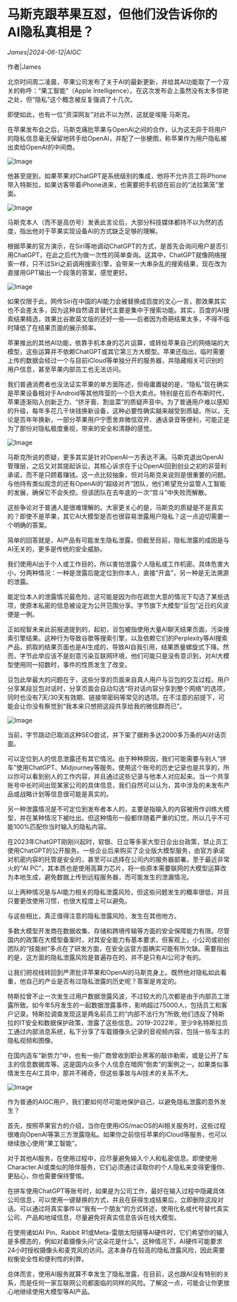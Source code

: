 # 马斯克跟苹果互怼，但他们没告诉你的AI隐私真相是？

*James|2024-06-12|AIGC*

作者|James

北京时间周二凌晨，苹果公司发布了关于AI的最新更新，并给其AI功能取了一个双关的称呼：“果工智能”（Apple Intelligence）。在这次发布会上虽然没有太多惊艳之处，但“隐私”这个概念被反复强调了十几次。

即使如此，也有一位“资深网友”对此不以为然，这就是埃隆·马斯克。

在苹果发布会之后，马斯克痛批苹果与OpenAI之间的合作，认为这无异于将用户的隐私信息毫无保留地转手给OpenAI，并配了一张梗图，称苹果作为用户隐私被出卖给OpenAI的中间商。

![Image](http://static.ylzbl.com/uploads/ueditor/php/upload/image/20240612/1718165131982301.jpeg)

他甚至提到，如果苹果对ChatGPT是系统级别的集成，他将不允许员工将iPhone带入特斯拉，如果访客带着iPhone进来，也需要把手机锁在前台的“法拉第笼”里面。

![Image](http://static.ylzbl.com/uploads/ueditor/php/upload/image/20240612/1718165132310998.jpeg)

马斯克本人（而不是高仿号）发表此言论后，大部分科技媒体都持不以为然的态度，指出他对于苹果实现设备AI的方式缺乏足够的理解。

根据苹果的官方演示，在Siri等地调动ChatGPT的方式，是首先会询问用户是否引用ChatGPT，在此之后代为做一次性的简单查询。这其中，ChatGPT就像网络搜索一样，只不过Siri之前调用搜索引擎，会带来一大串杂乱的搜索结果，现在改为直接用GPT输出一个段落的答案，感觉更好。

![Image](http://static.ylzbl.com/uploads/ueditor/php/upload/image/20240612/1718165132370902.jpeg)

如果仅限于此，网传Siri在中国的AI能力会被替换成百度的文心一言，那效果其实也不会差太多，因为这种自然语言替代主要是集中于搜索功能。其实，百度的AI搜索结果精选，效果比谷歌英文版的还好一些——后者因为奇葩结果太多，不得不临时降低了在结果页面的展示频率。

苹果推出的其他AI功能，依靠手机本身的芯片运算，或转给苹果自己的网络端的大模型，这些运算并不依赖ChatGPT或其它第三方大模型。苹果还指出，临时需要上传的数据会经过一个与目前iCloud等单独分开的服务器，并隐藏相关可识别的用户信息，甚至苹果内部员工也无法访问。

我们普通消费者也没法证实苹果的单方面陈述，但毋庸置疑的是，“隐私”现在确实是苹果设备相对于Android等其他阵营的一个巨大卖点。特别是在后乔布斯时代，苹果逐渐陷入创新乏力、“挤牙膏、割韭菜”的质疑声音中。为了普通用户难以感知的升级，每年多花几千块钱换新设备，这种必要性确实越来越受到质疑。所以，无论是否年年换新，一部分苹果用户宁愿舍弃微信双开、通话录音等便利，可能正是为了那份对隐私极度重视，带来的安全和清静的感觉。

![Image](http://static.ylzbl.com/uploads/ueditor/php/upload/image/20240612/1718165133223113.jpeg)

马斯克所说的质疑，更多其实是针对OpenAI一方表达不满。马斯克退出OpenAI管理层，之后又对其提起诉讼，其核心诉求在于让OpenAI回到创业之初的非营利承诺，而不是只顾着赚钱。这一点比较抽象，但对马斯克来说则是很重要的问题。与他持有类似观念的还有OpenAI的“超级对齐”团队，他们希望充分监管人工智能的发展，确保它不会失控。但该团队在去年底的一次“宫斗”中失败而解散。

这些争论对于普通人是很难理解的。大家更关心的是，马斯克的质疑是不是真实的？即使不是苹果，其它AI大模型是否也很容易泄露用户隐私？这一点迫切需要一个明确的答案。

简单的回答就是，AI产品有可能发生隐私泄露，但截至目前，隐私泄露的成因是与AI无关的，更多是传统的安全威胁。

我们使用AI出于个人或工作目的，所以害怕泄露个人隐私或工作机密。具体危害大小，分两种情况：一种是泄露后能定位到你本人，直接“开盒”，另一种是无法溯源的泄露。

能定位本人的泄露情况最危险，这可能是因为你在疏忽大意的情况下勾选了某些选项，使原本私密的信息被设定为公开范围分享。字节旗下大模型“豆包”近日的风波便是一例。

正如视智未来此前报道提到的，起初，豆包被指使用大量AI聊天结果页面，污染搜索引擎结果。这种行为导致谷歌等搜索引擎，以及依赖它们的Perplexity等AI搜索产品，抓取的结果页面也是AI生成的，导致AI自我引用，结果质量螺旋式下降。然而，字节此举应该不是刻意污染互联网环境，他们可能只是没有意识到，对AI大模型使用同一招数时，事件的性质发生了改变。

豆包此举最大的问题在于，这些分享的页面来自真人用户与豆包的交互过程。用户分享某段豆包对话时，分享页面会自动勾选“将对话内容分享到整个网络”的选项，同时也没有7天/30天有效期、链接带密码等常见的选项。在不注意的前提下，可能会让你没有察觉到“我本来只想把这段共享给我的微信群而已”。

![Image](http://static.ylzbl.com/uploads/ueditor/php/upload/image/20240612/1718165133354962.jpeg)

当前，字节跳动已取消这种SEO尝试，并下架了据称多达2000多万条的AI对话页面。

可以定位到人的信息泄露还有其它情况。由于种种原因，我们可能需要与别人“拼车”使用ChatGPT、Midjourney等服务。使用这个账号的历史记录也是共享的，所以你可以看到别人的工作内容，并且通过这些记录与他本人对应起来。当一个共享账号中长时间出现某家公司的具体信息，我们自然可以认为，其中涉及的未发布产品或战略计划等信息很可能是真实的。

另一种泄露情况是不可定位到发布者本人的，主要是指输入的内容被用作训练大模型，并在某种情况下被吐出。但这种情形一般都伴随着严重的幻觉，所以几乎不可能100%匹配你当时输入的隐私内容。

在2023年ChatGPT刚刚兴起时，软银、日立等多家大型日企出台政策，禁止员工使用ChatGPT的公开服务。一些企业后来购买了企业版大模型服务，由官方承诺对机密内容的托管是安全的，甚至可以选择在公司内的服务器部署。至于最近非常火的“AI PC”，其本质也是使用高算力芯片，将一些原本需要联网的大模型运算改为本地生成，避免数据上传到远程服务器，而可能发生的泄漏情况。

以上两种情况是与AI能力相关的隐私泄露风险，但这些问题发生的概率很低，并且只要更改使用习惯，也很大程度上可以避免。

与这些相比，真正值得注意的隐私泄露风险，发生在其他地方。

多数大模型开发商在数据收集、存储和跨境传输等方面的安全保障能力有限。尽管国内的政策在大模型备案时，对其安全能力有基本要求，但客观上，小公司或初创团队的“技能树”多点在了研发方面，在安全运营方面确实可能有所欠缺。需要指出的是，这方面的隐私泄露风险是普遍存在的，并不是只有AI公司才有的。

让我们把视线转回到严肃批评苹果和OpenAI的马斯克身上。既然他对隐私如此看重，他自己的产业是否有过隐私泄露的历史呢？答案是肯定的。

特斯拉曾不止一次发生过用户数据泄露风波，不过较大的几次都是由于内部员工泄露所致。如今年5月发生的一起数据泄露事件，影响超过75000人，包括员工和客户记录。特斯拉调查发现这是两名前员工的“内部不法行为”所致,他们违反了特斯拉的IT安全和数据保护政策，泄露了这些信息。2019-2022年，至少9名特斯拉员工通过内部消息系统，私下分享了车载摄像头记录的音视频内容，包括一些车主的隐私视频和图像。

在国内造车“新势力”中，也有一些厂商曾收到职业黑客的敲诈勒索，或是公开了车主的信息数据库等。这是国内众多个人信息在暗网“倒卖”的案例之一。如果类似事情发生在AI工具中，那并不稀奇，但这些事故与AI技术的关系不大。

![Image](http://static.ylzbl.com/uploads/ueditor/php/upload/image/20240612/1718165134974775.jpeg)

作为普通的AIGC用户，我们要如何尽可能地保护自己，以避免隐私泄露的意外发生？

首先，按照苹果官方的介绍，当你在使用iOS/macOS的AI相关服务时，这些过程很难向OpenAI等第三方泄露隐私。如果你之前信任苹果的iCloud等服务，也可以继续放心使用“果工智能”。

对于其他AI服务，在使用过程中，应尽量避免输入个人和私密信息。即使使用Character.AI或类似的陪伴服务，它们必须通过读取你的个人隐私来变得更懂你、更贴心，你也需要保持警惕。

在拼车使用ChatGPT等账号时，如果是为公司工作，最好在输入过程中隐藏具体公司信息，可以使用一键替换的方式，并且在获得生成结果后，立即删除这段对话。可以通过将真实事件以“我有一个朋友”的方式转述，使用化名或代号替代真实公司、产品和地域信息，尽量避免将真实信息告诉在线大模型。

在使用诸如AI Pin、Rabbit R1或Meta-雷朋太阳镜等AI硬件时，它们希望你的输入是多模态的，例如对着摄像头问“这朵花是什么”。这种情况下，AI硬件可能要求24小时授权摄像头和麦克风的访问。这本身存在较高的隐私泄露风险，因此需要权衡安全性和便利性的利弊。

总体而言，使用AI服务就算不幸发生了隐私泄露，在目前，这也跟AI没有特别的关系，而是任何一家互联网公司都面临的同样的风险。了解这一点，可能会让你更放心地继续使用大模型等AI产品。

